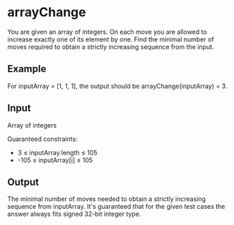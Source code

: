# arrayChange
You are given an array of integers. On each move you are allowed to increase exactly one of its element by one. Find the minimal number of moves required to obtain a strictly increasing sequence from the input.

## Example
For inputArray = [1, 1, 1], the output should be
arrayChange(inputArray) = 3.

## Input
Array of integers

Guaranteed constraints:
- 3 ≤ inputArray.length ≤ 105
- -105 ≤ inputArray[i] ≤ 105

## Output
The minimal number of moves needed to obtain a strictly increasing sequence from inputArray.
It's guaranteed that for the given test cases the answer always fits signed 32-bit integer type.
